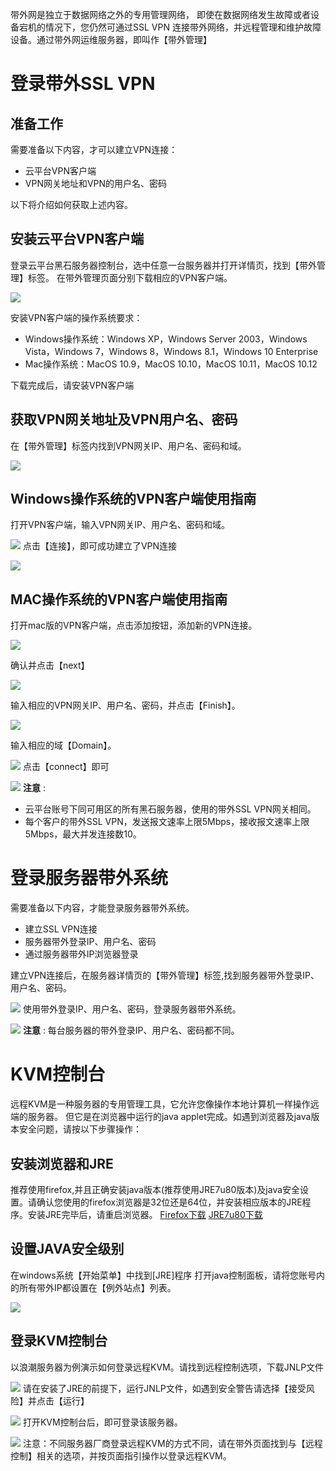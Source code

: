 带外网是独立于数据网络之外的专用管理网络， 即使在数据网络发生故障或者设备宕机的情况下，您仍然可通过SSL VPN 连接带外网络，并远程管理和维护故障设备。通过带外网运维服务器，即叫作【带外管理】

# __登录带外SSL VPN__


## 准备工作

需要准备以下内容，才可以建立VPN连接：


- 云平台VPN客户端
- VPN网关地址和VPN的用户名、密码

以下将介绍如何获取上述内容。

## 安装云平台VPN客户端

登录云平台黑石服务器控制台，选中任意一台服务器并打开详情页，找到【带外管理】标签。
在带外管理页面分别下载相应的VPN客户端。

![](http://imgcache.tce.fsphere.cn/static/mc.qcloudimg.com/static/img/e08bb2d98c97ebb61c06fdc1e7638106/001.png)


安装VPN客户端的操作系统要求：


- Windows操作系统：Windows XP，Windows Server 2003，Windows Vista，Windows 7，Windows 8，Windows 8.1，Windows 10 Enterprise
- Mac操作系统：MacOS 10.9，MacOS 10.10，MacOS 10.11，MacOS 10.12

下载完成后，请安装VPN客户端

## 获取VPN网关地址及VPN用户名、密码
在【带外管理】标签内找到VPN网关IP、用户名、密码和域。

![](http://imgcache.tce.fsphere.cn/static/mc.qcloudimg.com/static/img/0d426a9f7d8f62a457f4b95a5f9eec5d/002.png)



## Windows操作系统的VPN客户端使用指南
打开VPN客户端，输入VPN网关IP、用户名、密码和域。

![](http://imgcache.tce.fsphere.cn/static/mc.qcloudimg.com/static/img/a7b820a30427d720504de3c9e069ade9/003.png)
点击【连接】，即可成功建立了VPN连接

![](http://imgcache.tce.fsphere.cn/static/mc.qcloudimg.com/static/img/2dd765f8c114421bc0c67333f33c5a7f/004.png)

## MAC操作系统的VPN客户端使用指南
打开mac版的VPN客户端，点击添加按钮，添加新的VPN连接。

![](http://imgcache.tce.fsphere.cn/static/mc.qcloudimg.com/static/img/ce60d1d393853355c111f67802292249/005.png)


确认并点击【next】


![](http://imgcache.tce.fsphere.cn/static/mc.qcloudimg.com/static/img/a129b19a14a0596bc940bc3c2c17e952/006.png)

输入相应的VPN网关IP、用户名、密码，并点击【Finish】。


![](http://imgcache.tce.fsphere.cn/static/mc.qcloudimg.com/static/img/c2b10dd164933e92f8f6972fe9737c13/007.png)

输入相应的域【Domain】。

![](http://imgcache.tce.fsphere.cn/static/mc.qcloudimg.com/static/img/68566234130f01caf1a2b38b4cbd4139/008.png)
点击【connect】即可

![](http://imgcache.tce.fsphere.cn/static/mc.qcloudimg.com/static/img/97bb61f78e5299aa452dae8589400dad/009.png)
 __注意__ : 


- 云平台账号下同可用区的所有黑石服务器，使用的带外SSL VPN网关相同。
- 每个客户的带外SSL VPN，发送报文速率上限5Mbps，接收报文速率上限5Mbps，最大并发连接数10。


# 登录服务器带外系统
需要准备以下内容，才能登录服务器带外系统。


- 建立SSL VPN连接
- 服务器带外登录IP、用户名、密码
- 通过服务器带外IP浏览器登录

建立VPN连接后，在服务器详情页的【带外管理】标签,找到服务器带外登录IP、用户名、密码。

![](http://imgcache.tce.fsphere.cn/static/mc.qcloudimg.com/static/img/c6884c0c00b8515d306a82bb2c071277/010.png)
使用带外登录IP、用户名、密码，登录服务器带外系统。

![](http://imgcache.tce.fsphere.cn/static/mc.qcloudimg.com/static/img/d9a6ae97e4f90735de5caa4a582c1fc5/011.png)
 __注意__ : 每台服务器的带外登录IP、用户名、密码都不同。

# KVM控制台
远程KVM是一种服务器的专用管理工具，它允许您像操作本地计算机一样操作远端的服务器。
但它是在浏览器中运行的java applet完成。如遇到浏览器及java版本安全问题，请按以下步骤操作：

## 安装浏览器和JRE
推荐使用firefox,并且正确安装java版本(推荐使用JRE7u80版本)及java安全设置。请确认您使用的firefox浏览器是32位还是64位，并安装相应版本的JRE程序。安装JRE完毕后，请重启浏览器。
[Firefox下载](http://www.firefox.com.cn/download/)
[JRE7u80下载](http://www.oracle.com/technetwork/java/javase/downloads/java-archive-downloads-javase7-521261.html)

## 设置JAVA安全级别
在windows系统【开始菜单】中找到[JRE]程序
打开java控制面板，请将您账号内的所有带外IP都设置在【例外站点】列表。

![](http://imgcache.tce.fsphere.cn/static/mc.qcloudimg.com/static/img/4678086a40776453153066fb7aa72881/012.png)

## 登录KVM控制台
以浪潮服务器为例演示如何登录远程KVM。请找到远程控制选项，下载JNLP文件

![](http://imgcache.tce.fsphere.cn/static/mc.qcloudimg.com/static/img/a35a3e1ba9bea017eb478fd0fae9a287/013.png)
请在安装了JRE的前提下，运行JNLP文件，如遇到安全警告请选择【接受风险】并点击【运行】

![](http://imgcache.tce.fsphere.cn/static/mc.qcloudimg.com/static/img/9f1a11106f7aceb452a8717664890c07/014.png)
打开KVM控制台后，即可登录该服务器。

![](http://imgcache.tce.fsphere.cn/static/mc.qcloudimg.com/static/img/0edf6dd157370d0f8469b02545663300/015.png)
注意：不同服务器厂商登录远程KVM的方式不同，请在带外页面找到与【远程控制】相关的选项，并按页面指引操作以登录远程KVM。